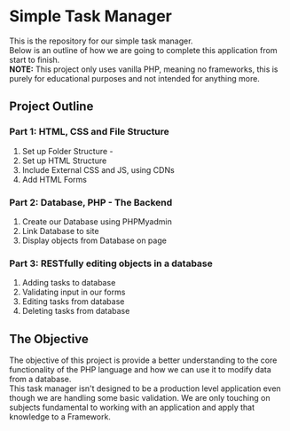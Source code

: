 <h1>Simple Task Manager</h1>
<p>
  This is the repository for our simple task manager.
  <br>
  Below is an outline of how we are going to complete this application from start to finish.
  <br>
  <strong>NOTE:</strong> This project only uses vanilla PHP, meaning no frameworks, this is purely for educational purposes and not intended for anything more.
</p>

<h2>Project Outline</h2>

  <h3>Part 1: HTML, CSS and File Structure </h3>
    <ol>
      <li> Set up Folder Structure -  </li>
      <li> Set up  HTML Structure </li>
      <li> Include External CSS and JS, using CDNs </li>
      <li> Add HTML Forms</li>
    </ol>
  <h3>Part 2: Database, PHP - The Backend</h3>
    <ol>
      <li>Create our Database using PHPMyadmin</li>
      <li>Link Database to site </li>
      <li>Display objects from Database on page</li>
    </ol>
  <h3>Part 3: RESTfully editing objects in a database</h3>
    <ol>
      <li>Adding tasks to database</li>
      <li>Validating input in our forms</li>
      <li>Editing tasks from database</li>
      <li>Deleting tasks from database</li>
    </ol>
    
  <h2> The Objective </h2>
  <p>
    The objective of this project is provide a better understanding to the core functionality of the PHP language and how we can use it to modify data from a database.
    <br>
    This task manager isn't designed to be a production level application even though we are handling some basic validation. We are only touching on subjects fundamental to working with an application and apply that knowledge to a Framework.
  </p>
